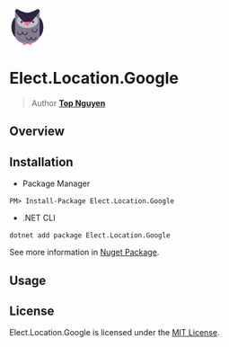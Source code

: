 ﻿![Logo](../../../Logo.png)
# Elect.Location.Google
> Author [**Top Nguyen**](http://topnguyen.net)

## Overview

## Installation
- Package Manager
```
PM> Install-Package Elect.Location.Google
```
- .NET CLI
```
dotnet add package Elect.Location.Google
```

See more information in [Nuget Package](https://www.nuget.org/packages/Elect.Location.Google/).

## Usage

## License
Elect.Location.Google is licensed under the [MIT License](../../../LICENSE).
